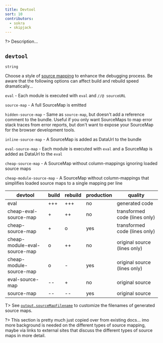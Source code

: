 ```yaml
---
title: Devtool
sort: 10
contributors:
  - sokra
  - skipjack
---
```


?> Description...

## `devtool`

`string`

Choose a style of [source mapping](http://blog.teamtreehouse.com/introduction-source-maps) to enhance the debugging process. Be aware that the following options can affect build and rebuild speed dramatically...

`eval` - Each module is executed with `eval` and `//@ sourceURL`

`source-map` - A full SourceMap is emitted

`hidden-source-map` - Same as `source-map`, but doesn't add a reference comment to the bundle. Useful if you only want SourceMaps to map error stack traces from error reports, but don't want to expose your SourceMap for the browser development tools.

`inline-source-map` - A SourceMap is added as DataUrl to the bundle

`eval-source-map` - Each module is executed with `eval` and a SourceMap is added as DataUrl to the `eval`

`cheap-source-map` - A SourceMap without column-mappings ignoring loaded source maps

`cheap-module-source-map` - A SourceMap without column-mappings that simplifies loaded source maps to a single mapping per line

 devtool                      | build | rebuild | production | quality
------------------------------|-------|---------|------------|--------------------------
 eval                         | +++   | +++     | no         | generated code
 cheap-eval-source-map        | +     | ++      | no         | transformed code (lines only)
 cheap-source-map             | +     | o       | yes        | transformed code (lines only)
 cheap-module-eval-source-map | o     | ++      | no         | original source (lines only)
 cheap-module-source-map      | o     | -       | yes        | original source (lines only)
 eval-source-map              | --    | +       | no         | original source
 source-map                   | --    | --      | yes        | original source


T> See [`output.sourceMapFilename`](/configuration/output#output-sourcemapfilename) to customize the filenames of generated source maps.

?> This section is pretty much just copied over from existing docs... imo more background is needed on the different types of source mapping, maybe via links to external sites that discuss the different types of source maps in more detail.

